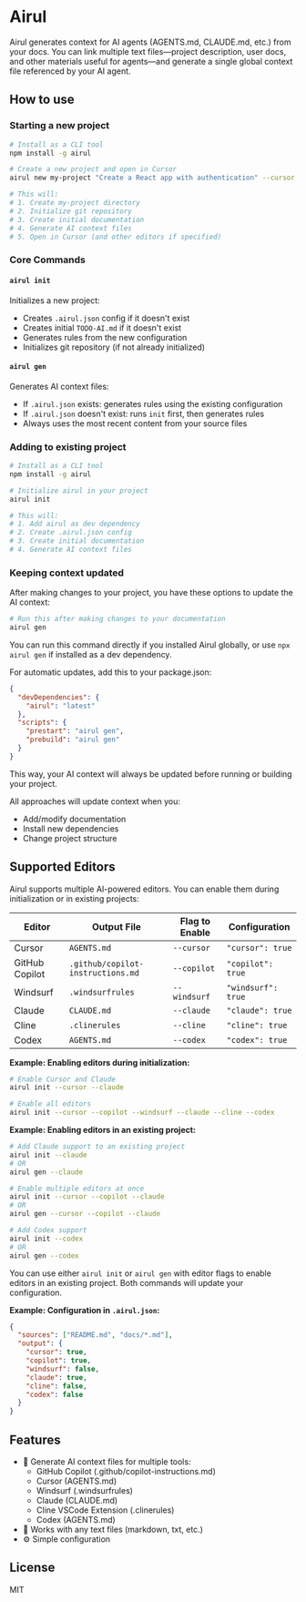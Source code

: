 # Airul

Airul generates context for AI agents (AGENTS.md, CLAUDE.md, etc.) from your docs. You can link multiple text files—project description, user docs, and other materials useful for agents—and generate a single global context file referenced by your AI agent.

## How to use

### Starting a new project

```bash
# Install as a CLI tool
npm install -g airul

# Create a new project and open in Cursor
airul new my-project "Create a React app with authentication" --cursor

# This will:
# 1. Create my-project directory
# 2. Initialize git repository
# 3. Create initial documentation
# 4. Generate AI context files
# 5. Open in Cursor (and other editors if specified)
```

### Core Commands

#### `airul init`
Initializes a new project:
- Creates `.airul.json` config if it doesn't exist
- Creates initial `TODO-AI.md` if it doesn't exist
- Generates rules from the new configuration
- Initializes git repository (if not already initialized)

#### `airul gen`
Generates AI context files:
- If `.airul.json` exists: generates rules using the existing configuration
- If `.airul.json` doesn't exist: runs `init` first, then generates rules
- Always uses the most recent content from your source files

### Adding to existing project

```bash
# Install as a CLI tool
npm install -g airul

# Initialize airul in your project
airul init 

# This will:
# 1. Add airul as dev dependency
# 2. Create .airul.json config
# 3. Create initial documentation
# 4. Generate AI context files
```

### Keeping context updated

After making changes to your project, you have these options to update the AI context:

```bash
# Run this after making changes to your documentation
airul gen
```

You can run this command directly if you installed Airul globally, or use `npx airul gen` if installed as a dev dependency.

For automatic updates, add this to your package.json:
```json
{
  "devDependencies": {
    "airul": "latest"
  },
  "scripts": {
    "prestart": "airul gen",
    "prebuild": "airul gen"
  }
}
```

This way, your AI context will always be updated before running or building your project.

All approaches will update context when you:
- Add/modify documentation
- Install new dependencies
- Change project structure

## Supported Editors

Airul supports multiple AI-powered editors. You can enable them during initialization or in existing projects:

| Editor | Output File | Flag to Enable | Configuration |
|--------|-------------|----------------|--------------|
| Cursor | `AGENTS.md` | `--cursor` | `"cursor": true` |
| GitHub Copilot | `.github/copilot-instructions.md` | `--copilot` | `"copilot": true` |
| Windsurf | `.windsurfrules` | `--windsurf` | `"windsurf": true` |
| Claude | `CLAUDE.md` | `--claude` | `"claude": true` |
| Cline | `.clinerules` | `--cline` | `"cline": true` |
| Codex | `AGENTS.md` | `--codex` | `"codex": true` |

**Example: Enabling editors during initialization:**
```bash
# Enable Cursor and Claude
airul init --cursor --claude

# Enable all editors
airul init --cursor --copilot --windsurf --claude --cline --codex
```

**Example: Enabling editors in an existing project:**
```bash
# Add Claude support to an existing project
airul init --claude
# OR
airul gen --claude

# Enable multiple editors at once
airul init --cursor --copilot --claude
# OR
airul gen --cursor --copilot --claude

# Add Codex support
airul init --codex
# OR
airul gen --codex
```

You can use either `airul init` or `airul gen` with editor flags to enable editors in an existing project. Both commands will update your configuration.

**Example: Configuration in `.airul.json`:**
```json
{
  "sources": ["README.md", "docs/*.md"],
  "output": {
    "cursor": true,
    "copilot": true,
    "windsurf": false,
    "claude": true,
    "cline": false,
    "codex": false
  }
}
```

## Features

- 🎯 Generate AI context files for multiple tools:
  - GitHub Copilot (.github/copilot-instructions.md)
  - Cursor (AGENTS.md)
  - Windsurf (.windsurfrules)
  - Claude (CLAUDE.md)
  - Cline VSCode Extension (.clinerules)
  - Codex (AGENTS.md)
- 📝 Works with any text files (markdown, txt, etc.)
- ⚙️ Simple configuration

## License

MIT